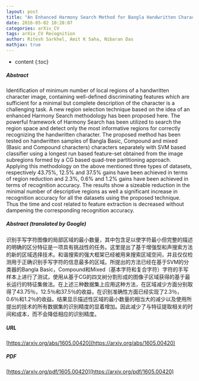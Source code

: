 ```yaml
---
layout: post
title: "An Enhanced Harmony Search Method for Bangla Handwritten Character Recognition Using Region Sampling"
date: 2016-05-02 10:28:07
categories: arXiv_CV
tags: arXiv_CV Recognition
author: Ritesh Sarkhel, Amit K Saha, Nibaran Das
mathjax: true
---
```


* content
{:toc}

##### Abstract
Identification of minimum number of local regions of a handwritten character image, containing well-defined discriminating features which are sufficient for a minimal but complete description of the character is a challenging task. A new region selection technique based on the idea of an enhanced Harmony Search methodology has been proposed here. The powerful framework of Harmony Search has been utilized to search the region space and detect only the most informative regions for correctly recognizing the handwritten character. The proposed method has been tested on handwritten samples of Bangla Basic, Compound and mixed (Basic and Compound characters) characters separately with SVM based classifier using a longest run based feature-set obtained from the image subregions formed by a CG based quad-tree partitioning approach. Applying this methodology on the above mentioned three types of datasets, respectively 43.75%, 12.5% and 37.5% gains have been achieved in terms of region reduction and 2.3%, 0.6% and 1.2% gains have been achieved in terms of recognition accuracy. The results show a sizeable reduction in the minimal number of descriptive regions as well a significant increase in recognition accuracy for all the datasets using the proposed technique. Thus the time and cost related to feature extraction is decreased without dampening the corresponding recognition accuracy.

##### Abstract (translated by Google)
识别手写字符图像的局部区域的最小数量，其中包含足以使字符最小但完整的描述的明确的区分特征是一项具有挑战性的任务。这里提出了基于增强型和声搜索方法的新的区域选择技术。和谐搜索的强大框架已经被用来搜索区域空间，并且仅仅检测用于正确识别手写字符的信息最多的区域。所提出的方法已经在基于SVM的分类器的Bangla Basic，Compound和Mixed（基本字符和复合字符）字符的手写样本上进行了测试，使用从基于CG的四叉树分割形成的图像子区域获得的基于最长运行的特征集做法。在上述三种数据集上应用这种方法，在区域减少方面分别取得了43.75％，12.5％和37.5％的收益，在识别准确性方面已经实现了2.3％，0.6％和1.2％的收益。结果显示描述性区域的最小数量的相当大的减少以及使用所提出的技术的所有数据集的识别精度的显着增加。因此减少了与特征提取相关的时间和成本，而不会降低相应的识别精度。

##### URL
[https://arxiv.org/abs/1605.00420](https://arxiv.org/abs/1605.00420)

##### PDF
[https://arxiv.org/pdf/1605.00420](https://arxiv.org/pdf/1605.00420)

